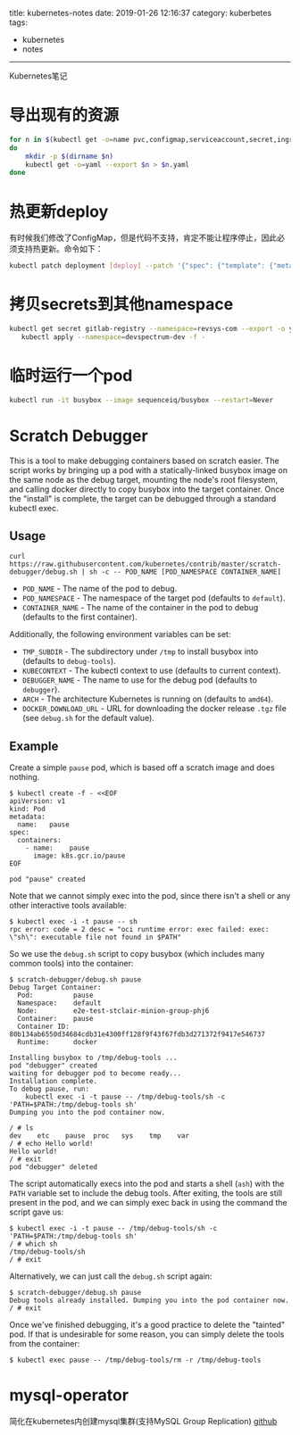 title: kubernetes-notes
date: 2019-01-26 12:16:37
category: kuberbetes
tags:
  - kubernetes
  - notes
---
Kubernetes笔记

<!--more-->

# 导出现有的资源
```bash
for n in $(kubectl get -o=name pvc,configmap,serviceaccount,secret,ingress,service,deployment,statefulset,hpa,job,cronjob)
do
    mkdir -p $(dirname $n)
    kubectl get -o=yaml --export $n > $n.yaml
done
```
# 热更新deploy
有时候我们修改了ConfigMap，但是代码不支持，肯定不能让程序停止，因此必须支持热更新。命令如下：
```bash
kubectl patch deployment [deploy] --patch '{"spec": {"template": {"metadata": {"annotations": {"version/config": "[date]" }}}}}'
```

# 拷贝secrets到其他namespace
```bash
kubectl get secret gitlab-registry --namespace=revsys-com --export -o yaml |\
   kubectl apply --namespace=devspectrum-dev -f -
```
# 临时运行一个pod
```bash
kubectl run -it busybox --image sequenceiq/busybox --restart=Never
```

# Scratch Debugger

This is a tool to make debugging containers based on scratch easier. The script
works by bringing up a pod with a statically-linked busybox image on the same
node as the debug target, mounting the node's root filesystem, and calling
docker directly to copy busybox into the target container. Once the "install" is
complete, the target can be debugged through a standard kubectl exec.

## Usage

```
curl https://raw.githubusercontent.com/kubernetes/contrib/master/scratch-debugger/debug.sh | sh -c -- POD_NAME [POD_NAMESPACE CONTAINER_NAME]
```

- `POD_NAME` - The name of the pod to debug.
- `POD_NAMESPACE` - The namespace of the target pod (defaults to `default`).
- `CONTAINER_NAME` - The name of the container in the pod to debug (defaults to the first container).

Additionally, the following environment variables can be set:

- `TMP_SUBDIR` - The subdirectory under `/tmp` to install busybox into (defaults to `debug-tools`).
- `KUBECONTEXT` - The kubectl context to use (defaults to current context).
- `DEBUGGER_NAME` - The name to use for the debug pod (defaults to `debugger`).
- `ARCH` - The architecture Kubernetes is running on (defaults to `amd64`).
- `DOCKER_DOWNLOAD_URL` - URL for downloading the docker release `.tgz` file
  (see `debug.sh` for the default value).

## Example

Create a simple `pause` pod, which is based off a scratch image and does nothing.
```
$ kubectl create -f - <<EOF
apiVersion: v1
kind: Pod
metadata:
  name:   pause
spec:
  containers:
    - name:    pause
      image: k8s.gcr.io/pause
EOF

pod "pause" created
```

Note that we cannot simply exec into the pod, since there isn't a shell or any
other interactive tools available:
```
$ kubectl exec -i -t pause -- sh
rpc error: code = 2 desc = "oci runtime error: exec failed: exec: \"sh\": executable file not found in $PATH"
```

So we use the `debug.sh` script to copy busybox (which includes many common
tools) into the container:
```
$ scratch-debugger/debug.sh pause
Debug Target Container:
  Pod:          pause
  Namespace:    default
  Node:         e2e-test-stclair-minion-group-phj6
  Container:    pause
  Container ID: 80b134ab6550d34684cdb31e4300ff128f9f43f67fdb3d271372f9417e546737
  Runtime:      docker

Installing busybox to /tmp/debug-tools ...
pod "debugger" created
waiting for debugger pod to become ready...
Installation complete.
To debug pause, run:
    kubectl exec -i -t pause -- /tmp/debug-tools/sh -c 'PATH=$PATH:/tmp/debug-tools sh'
Dumping you into the pod container now.

/ # ls
dev    etc    pause  proc   sys    tmp    var
/ # echo Hello world!
Hello world!
/ # exit
pod "debugger" deleted
```

The script automatically execs into the pod and starts a shell (`ash`) with the
`PATH` variable set to include the debug tools. After exiting, the tools are
still present in the pod, and we can simply exec back in using the command the
script gave us:

```
$ kubectl exec -i -t pause -- /tmp/debug-tools/sh -c 'PATH=$PATH:/tmp/debug-tools sh'
/ # which sh
/tmp/debug-tools/sh
/ # exit
```

Alternatively, we can just call the `debug.sh` script again:
```
$ scratch-debugger/debug.sh pause
Debug tools already installed. Dumping you into the pod container now.
/ # exit
```

Once we've finished debugging, it's a good practice to delete the "tainted"
pod. If that is undesirable for some reason, you can simply delete the tools
from the container:
```
$ kubectl exec pause -- /tmp/debug-tools/rm -r /tmp/debug-tools
```

# mysql-operator
简化在kubernetes内创建mysql集群(支持MySQL Group Replication)
[github](https://github.com/oracle/mysql-operator/blob/master/docs/tutorial.md)

